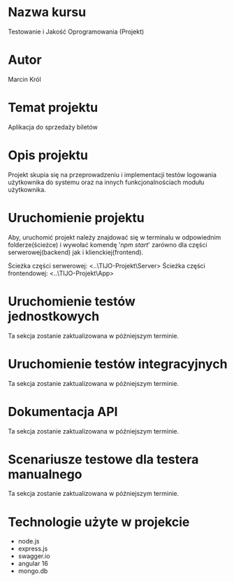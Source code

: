 # Nazwa kursu
Testowanie i Jakość Oprogramowania (Projekt)

# Autor
Marcin Król

# Temat projektu
Aplikacja do sprzedaży biletów

# Opis projektu
Projekt skupia się na przeprowadzeniu i implementacji testów logowania użytkownika do systemu oraz na innych funkcjonalnościach modułu użytkownika.

# Uruchomienie projektu
Aby, uruchomić projekt należy znajdować się w terminalu w odpowiednim folderze(ścieżce) i wywołać komendę '_npm start_' zarówno dla części serwerowej(backend) jak 
i klienckiej(frontend).

Ścieżka części serwerowej: <..\TIJO-Projekt\Server>
Ścieżka części frontendowej: <..\TIJO-Projekt\App>

# Uruchomienie testów jednostkowych
Ta sekcja zostanie zaktualizowana w późniejszym terminie.

# Uruchomienie testów integracyjnych
Ta sekcja zostanie zaktualizowana w późniejszym terminie.

# Dokumentacja API
Ta sekcja zostanie zaktualizowana w późniejszym terminie.

# Scenariusze testowe dla testera manualnego
Ta sekcja zostanie zaktualizowana w późniejszym terminie.

# Technologie użyte w projekcie
- node.js
- express.js
- swagger.io
- angular 16
- mongo.db
